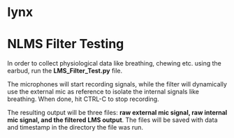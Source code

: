 # lynx
# NLMS Filter Testing
In order to collect physiological data like breathing, chewing etc. using the earbud, run the **LMS_Filter_Test.py** file. 

The microphones will start recording signals, while the filter will dynamically use the external mic as reference to isolate the internal signals like breathing. When done, hit CTRL-C to stop recording. 

The resulting output will be three files: **raw external mic signal, raw internal mic signal, and the filtered LMS output**. The files will be saved with data and timestamp in the directory the file was run.
